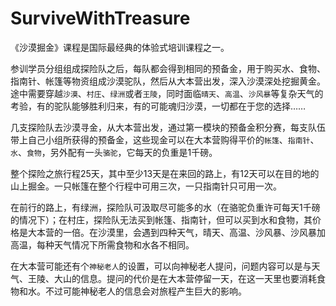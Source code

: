 # SurviveWithTreasure
《沙漠掘金》课程是国际最经典的体验式培训课程之一。

参训学员分组组成探险队之后，每队都会得到相同的预备金，用于购买水、食物、指南针、帐篷等物资组成沙漠驼队，然后从大本营出发，深入沙漠深处挖掘黄金。途中需要穿越`沙漠`、`村庄`、`绿洲`或者`王陵`，同时面临`晴天`、`高温`、`沙风暴`等复杂天气的考验，有的驼队能够胜利归来，有的可能魂归沙漠，一切都在于您的选择……

几支探险队去沙漠寻金，从大本营出发，通过第一模块的预备金积分赛，每支队伍带上自己小组所获得的预备金，这些现金可以在大本营购得平价的`帐篷`、`指南针`、`水`、`食物`，另外配有一头`骆驼`，它每天的负重是1千磅。

整个探险之旅行程25天，其中至少13天是在来回的路上，有12天可以在目的地的山上掘金。一只帐篷在整个行程中可用三次，一只指南针只可用一次。

在前行的路上，有绿洲，探险队可汲取尽可能多的水（在骆驼负重许可每天1千磅的情况下）；在村庄，探险队无法买到帐篷、指南针，但可以买到水和食物，其价格是大本营的一倍。在沙漠里，会遇到四种天气，晴天、高温、沙风暴、沙风暴加高温，每种天气情况下所需食物和水各不相同。

在大本营可能还有个`神秘老人`的设置，可以向神秘老人提问，问题内容可以是与天气、王陵、大山的信息。提问的代价是在大本营停留一天，在这一天里也要消耗食物和水。不过可能神秘老人的信息会对旅程产生巨大的影响。

